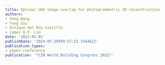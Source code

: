 ```yaml
---
title: Optimal UAV image overlap for photogrammetric 3D reconstruction of bridges
authors:
- Feng Wang
- Yang Zou
- Enrique del Rey Castillo
- James B.P. Lim
date: '2022-01-01'
publishDate: '2024-07-29T09:57:23.334462Z'
publication_types:
- paper-conference
publication: '*CIB World Building Congress 2022*'
---
```

